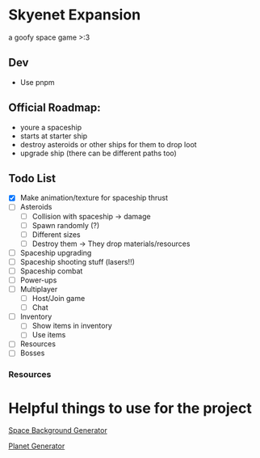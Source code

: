 # Skyenet Expansion

a goofy space game >:3

## Dev

- Use pnpm

## Official Roadmap:

- youre a spaceship
- starts at starter ship
- destroy asteroids or other ships for them to drop loot
- upgrade ship (there can be different paths too)

## Todo List

- [x] Make animation/texture for spaceship thrust
- [ ] Asteroids
  - [ ] Collision with spaceship -> damage
  - [ ] Spawn randomly (?)
  - [ ] Different sizes
  - [ ] Destroy them -> They drop materials/resources
- [ ] Spaceship upgrading
- [ ] Spaceship shooting stuff (lasers!!)
- [ ] Spaceship combat
- [ ] Power-ups
- [ ] Multiplayer
  - [ ] Host/Join game
  - [ ] Chat
- [ ] Inventory
  - [ ] Show items in inventory
  - [ ] Use items

- [ ] Resources
- [ ] Bosses

### Resources

# Helpful things to use for the project

[Space Background Generator](https://deep-fold.itch.io/space-background-generator)

[Planet Generator](https://deep-fold.itch.io/pixel-planet-generator)
